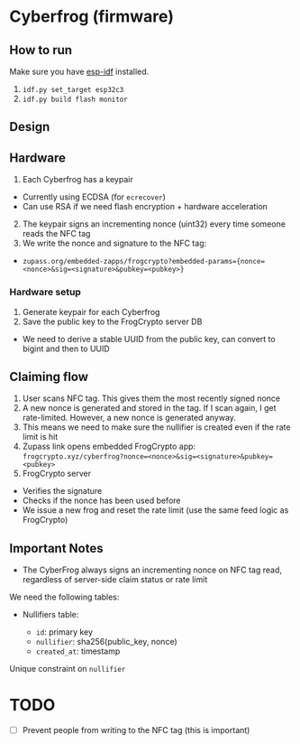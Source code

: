 # Cyberfrog (firmware)

## How to run

Make sure you have [esp-idf](https://github.com/espressif/esp-idf) installed.

1. `idf.py set_target esp32c3`
2. `idf.py build flash monitor`

## Design

## Hardware

1.  Each Cyberfrog has a keypair

- Currently using ECDSA (for `ecrecover`)
- Can use RSA if we need flash encryption + hardware acceleration

2. The keypair signs an incrementing nonce (uint32) every time someone reads the NFC tag
3. We write the nonce and signature to the NFC tag:

- `zupass.org/embedded-zapps/frogcrypto?embedded-params={nonce=<nonce>&sig=<signature>&pubkey=<pubkey>}`

### Hardware setup

1. Generate keypair for each Cyberfrog
2. Save the public key to the FrogCrypto server DB

- We need to derive a stable UUID from the public key, can convert to bigint and then to UUID

## Claiming flow

1. User scans NFC tag. This gives them the most recently signed nonce
2. A new nonce is generated and stored in the tag. If I scan again, I get rate-limited. However, a new nonce is generated anyway.
3. This means we need to make sure the nullifier is created even if the rate limit is hit
4. Zupass link opens embedded FrogCrypto app: `frogcrypto.xyz/cyberfrog?nonce=<nonce>&sig=<signature>&pubkey=<pubkey>`
5. FrogCrypto server

- Verifies the signature
- Checks if the nonce has been used before
- We issue a new frog and reset the rate limit (use the same feed logic as FrogCrypto)

## Important Notes

- The CyberFrog always signs an incrementing nonce on NFC tag read, regardless of server-side claim status or rate limit

We need the following tables:

- Nullifiers table:

  - `id`: primary key
  - `nullifier`: sha256(public_key, nonce)
  - `created_at`: timestamp

Unique constraint on `nullifier`

# TODO

- [ ] Prevent people from writing to the NFC tag (this is important)

